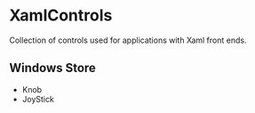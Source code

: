 XamlControls
============

Collection of controls used for applications with Xaml front ends.

Windows Store
-------------
- Knob
- JoyStick
